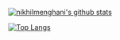 

[![nikhilmenghani's github stats](https://github-readme-stats.vercel.app/api?username=NikhilMenghani&theme=react&count_private=true&show_icons=true)](https://github.com/NikhilMenghani) 

[![Top Langs](https://github-readme-stats.vercel.app/api/top-langs/?username=NikhilMenghani&theme=react&layout=compact&show_icons=true)](https://github.com/nikhilmenghani)
<!--

### Hi there 👋

**nikhilmenghani/nikhilmenghani** is a ✨ _special_ ✨ repository because its `README.md` (this file) appears on your GitHub profile.

Here are some ideas to get you started:

- 🔭 I’m currently working on ...
- 🌱 I’m currently learning ...
- 👯 I’m looking to collaborate on ...
- 🤔 I’m looking for help with ...
- 💬 Ask me about ...
- 📫 How to reach me: ...
- 😄 Pronouns: ...
- ⚡ Fun fact: ...
-->
